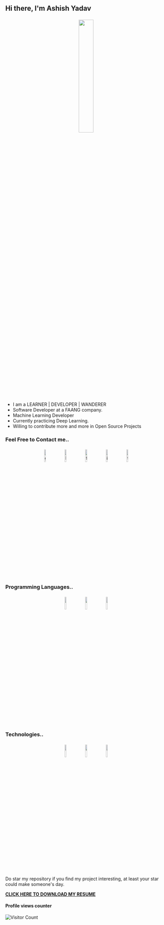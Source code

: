 ## Hi there, I'm Ashish Yadav

<p align="center">
<img width="30%" style="padding:5px" src="https://i.pinimg.com/originals/76/f4/cd/76f4cdff761142b31043f951b732a045.png"/>
	
</p>

- I am a LEARNER | DEVELOPER | WANDERER
- Software Developer at a FAANG company. 
- Machine Learning Developer
- Currently practicing Deep Learning.
- Willing to contribute more and more in Open Source Projects

### Feel Free to Contact me..

<p align="center">
	<a href="https://github.com/ashyads"><img alt="github" width="10%" style="padding:5px" src="https://img.icons8.com/clouds/100/000000/github.png"/></a>
	<a href="https://www.linkedin.com/in/ashyads/"><img alt="linkedin" width="10%" style="padding:5px" src="https://img.icons8.com/clouds/100/000000/linkedin.png"/></a>
	<a href="https://www.facebook.com/ashyads/"><img alt="facebook" width="10%" style="padding:5px" src="https://img.icons8.com/clouds/100/000000/facebook-new.png"/></a>
	<a href="https://www.instagram.com/surname_firstname/"><img alt="instagram" width="10%" style="padding:5px" src="https://img.icons8.com/clouds/100/000000/instagram.png"/></a>
	<a href="https://twitter.com/ashyads"><img alt="twitter" width="10%" style="padding:5px" src="https://img.icons8.com/clouds/100/000000/twitter.png"/></a>
</p>

### Programming Languages..

<p align="center">
	<img width="10%" style="padding:5px" src="https://img.icons8.com/color/144/000000/python.png"/>
    <img width="10%" style="padding:5px" src="https://img.icons8.com/color/144/000000/java-coffee-cup-logo.png"/>	
    <img width="10%" style="padding:5px" src="https://img.icons8.com/color/144/000000/javascript.png"/>
    

### Technologies..

<p align="center">
    <img width="10%" style="padding:5px" src="https://img.icons8.com/color/144/000000/django.png"/>
    <img width="10%" style="padding:5px" src="https://img.icons8.com/color/144/000000/spring-logo.png"/>
    <img width="10%" style="padding:5px" src="https://img.icons8.com/officexs/144/000000/react.png"/></p>

Do star my repository if you find my project interesting, at least your star could make someone's day.

<a id="link" href="https://github.com/ashyads/ashyads/raw/master/Ashish_Resume.pdf"><b>CLICK HERE TO DOWNLOAD MY RESUME</b></a>


#### Profile views counter
![Visitor Count](https://profile-counter.glitch.me/{ashyads}/count.svg)
